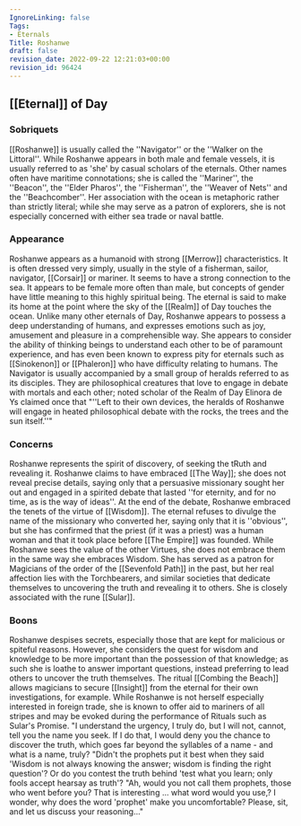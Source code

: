 ```yaml
---
IgnoreLinking: false
Tags:
- Eternals
Title: Roshanwe
draft: false
revision_date: 2022-09-22 12:21:03+00:00
revision_id: 96424
---
```


## [[Eternal]] of Day
### Sobriquets
[[Roshanwe]] is usually called the ''Navigator'' or the ''Walker on the Littoral''. While Roshanwe appears in both male and female vessels, it is usually referred to as 'she' by casual scholars of the eternals.
Other names often have maritime connotations; she is called the ''Mariner'', the ''Beacon'', the ''Elder Pharos'', the ''Fisherman'', the ''Weaver of Nets'' and the ''Beachcomber''. Her association with the ocean is metaphoric rather than strictly literal; while she may serve as a patron of explorers, she is not especially concerned with either sea trade or naval battle.
### Appearance
Roshanwe appears as a humanoid with strong [[Merrow]] characteristics. It is often dressed very simply, usually in the style of a fisherman, sailor, navigator, [[Corsair]] or mariner. It seems to have a strong connection to the sea. It appears to be female more often than male, but concepts of gender have little meaning to this highly spiritual being. 
The eternal is said to make its home at the point where the sky of the [[Realm]] of Day touches the ocean. Unlike many other eternals of Day, Roshanwe appears to possess a deep understanding of humans, and expresses emotions such as joy, amusement and pleasure in a comprehensible way. She appears to consider the ability of thinking beings to understand each other to be of paramount experience, and has even been known to express pity for eternals such as [[Sinokenon]] or [[Phaleron]] who have difficulty relating to humans.
The Navigator is usually accompanied by a small group of heralds referred to as its disciples. They are philosophical creatures that love to engage in debate with mortals and each other; noted scholar of the Realm of Day Elinora de Ys claimed once that "''Left to their own devices, the heralds of Roshanwe will engage in heated philosophical debate with the rocks, the trees and the sun itself.''"
### Concerns
Roshanwe represents the spirit of discovery, of seeking the tRuth and revealing it.
Roshanwe claims to have embraced [[The Way]]; she does not reveal precise details, saying only that a persuasive missionary sought her out and engaged in a spirited debate that lasted ''for eternity, and for no time, as is the way of ideas''. At the end of the debate, Roshanwe embraced the tenets of the virtue of [[Wisdom]]. The eternal refuses to divulge the name of the missionary who converted her, saying only that it is ''obvious'', but she has confirmed that the priest (if it was a priest) was a human woman and that it took place before [[The Empire]] was founded. While Roshanwe sees the value of the other Virtues, she does not embrace them in the same way she embraces Wisdom.
She has served as a patron for Magicians of the order of the [[Sevenfold Path]] in the past, but her real affection lies with the Torchbearers, and similar societies that dedicate themselves to uncovering the truth and revealing it to others.
She is closely associated with the rune [[Sular]].
### Boons
Roshanwe despises secrets, especially those that are kept for malicious or spiteful reasons. However, she considers the quest for wisdom and knowledge to be more important than the possession of that knowledge; as such she is loathe to answer important questions, instead preferring to lead others to uncover the truth themselves. The ritual [[Combing the Beach]] allows magicians to secure [[Insight]] from the eternal for their own investigations, for example.
While Roshanwe is not herself especially interested in foreign trade, she is known to offer aid to mariners of all stripes and may be evoked during the performance of Rituals such as Sular's Promise.
"I understand the urgency, I truly do, but I will not, cannot, tell you the name you seek. If I do that, I would deny you the chance to discover the truth, which goes far beyond the syllables of a name - and what is a name, truly?
"Didn't the prophets put it best when they said 'Wisdom is not always knowing the answer; wisdom is finding the right question'? Or do you contest the truth behind 'test what you learn; only fools accept hearsay as truth'?
"Ah, would you not call them prophets, those who went before you? That is interesting ... what word would you use,? I wonder, why does the word 'prophet' make you uncomfortable? Please, sit, and let us discuss your reasoning..."